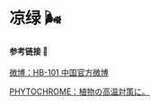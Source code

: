 # 凉绿 🌬️

#### 参考链接 🔗

[微博：HB-101 中国官方微博](https://weibo.com/6638131018/IFzsYsT3f?refer_flag=1001030103_)

[PHYTOCHROME：植物の高温対策に。](https://www.phyto.jp/products-2/#cat-1)
